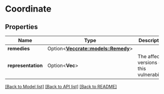# Coordinate

## Properties

Name | Type | Description | Notes
------------ | ------------- | ------------- | -------------
**remedies** | Option<[**Vec<crate::models::Remedy>**](Remedy.md)> |  | [optional]
**representation** | Option<**Vec<String>**> | The affected versions of this vulnerability. | [optional]

[[Back to Model list]](../README.md#documentation-for-models) [[Back to API list]](../README.md#documentation-for-api-endpoints) [[Back to README]](../README.md)


